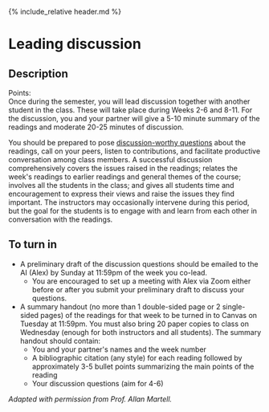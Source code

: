 {% include_relative header.md %}
# Leading discussion
## Description
Points:  
Once during the semester, you will lead discussion together with another student in the class. These will take place during Weeks 2-6 and 8-11. For the discussion, you and your partner will give a 5-10 minute summary of the readings and moderate 20-25 minutes of discussion.

You should be prepared to pose [discussion-worthy questions](https://www.eduflow.com/blog/how-to-write-discussion-questions-that-actually-spark-discussions) about the readings, call on your peers, listen to contributions, and facilitate productive conversation among class members. A successful discussion comprehensively covers the issues raised in the readings; relates the week's readings to earlier readings and general themes of the course; involves all the students in the class; and gives all students time and encouragement to express their views and raise the issues they find important. The instructors may occasionally intervene during this period, but the goal for the students is to engage with and learn from each other in conversation with the readings.

## To turn in
- A preliminary draft of the discussion questions should be emailed to the AI (Alex) by Sunday at 11:59pm of the week you co-lead.
    - You are encouraged to set up a meeting with Alex via Zoom either before or after you submit your preliminary draft to discuss your questions.
- A summary handout (no more than 1 double-sided page or 2 single-sided pages) of the readings for that week to be turned in to Canvas on Tuesday at 11:59pm. You must also bring 20 paper copies to class on Wednesday (enough for both instructors and all students). The summary handout should contain:
    - You and your partner's names and the week number
    - A bibliographic citation (any style) for each reading followed by approximately 3-5 bullet points summarizing the main points of the reading
    - Your discussion questions (aim for 4-6)

*Adapted with permission from Prof. Allan Martell.*
